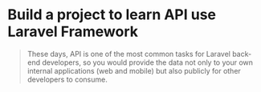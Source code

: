 # Build a project to learn API use Laravel Framework


>These days, API is one of the most common tasks for Laravel back-end developers, so you would provide the data not only to your own internal applications (web and mobile) but also publicly for other developers to consume.
